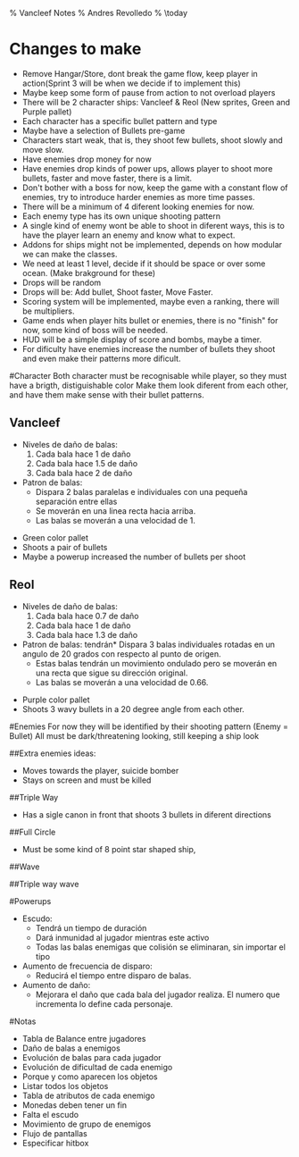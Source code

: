 % Vancleef Notes
% Andres Revolledo
% \today

# Changes to make
- Remove Hangar/Store, dont break the game flow, keep player in action(Sprint 3 will be when we decide if to implement this)
- Maybe keep some form of pause from action to not overload players
- There will be 2 character ships: Vancleef & Reol (New sprites, Green and Purple pallet)
- Each character has a specific bullet pattern and type
- Maybe have a selection of Bullets pre-game
- Characters start weak, that is, they shoot few bullets, shoot slowly and move slow.
- Have enemies drop money for now
- Have enemies drop kinds of power ups, allows player to shoot more bullets, faster and move faster, there is a limit.
- Don't bother with a boss for now, keep the game with a constant flow of enemies, try to introduce harder enemies as more time passes.
- There will be a minimum of 4 diferent looking enemies for now.
- Each enemy type has its own unique shooting pattern
- A single kind of enemy wont be able to shoot in diferent ways, this is to have the player learn an enemy and know what to expect.
- Addons for ships might not be implemented, depends on how modular we can make the classes.
- We need at least 1 level, decide if it should be space or over some ocean. (Make brakground for these)
- Drops will be random
- Drops will be: Add bullet, Shoot faster, Move Faster.
- Scoring system will be implemented, maybe even a ranking, there will be multipliers.
- Game ends when player hits bullet or enemies, there is no "finish" for now, some kind of boss will be needed.
- HUD will be a simple display of score and bombs, maybe a timer.
- For dificulty have enemies increase the number of bullets they shoot and even make their patterns more dificult.

#Character
Both character must be recognisable while player, so they must have a brigth, distiguishable color
Make them look diferent from each other, and have them make sense with their bullet patterns.

## Vancleef
* Niveles de daño de balas:
  1) Cada bala hace 1 de daño
  2) Cada bala hace 1.5 de daño
  3) Cada bala hace 2 de daño
* Patron de balas:
  * Dispara 2 balas paralelas e individuales con una pequeña separación entre ellas
  * Se moverán en una linea recta hacia arriba.
  * Las balas se moverán a una velocidad de 1.


- Green color pallet
- Shoots a pair of bullets
- Maybe a powerup increased the number of bullets per shoot

## Reol
* Niveles de daño de balas:
  1) Cada bala hace 0.7 de daño
  2) Cada bala hace 1 de daño
  3) Cada bala hace 1.3 de daño
* Patron de balas:
tendrán* Dispara 3 balas individuales rotadas en un angulo de 20 grados con respecto al punto de origen.
  * Estas balas tendrán un movimiento ondulado pero se moverán en una recta que sigue su dirección original.
  * Las balas se moverán a una velocidad de 0.66.
 
- Purple color pallet
- Shoots 3 wavy bullets in a 20 degree angle from each other.

#Enemies
For now they will be identified by their shooting pattern (Enemy = Bullet)
All must be dark/threatening looking, still keeping a ship look

##Extra enemies ideas: 
- Moves towards the player, suicide bomber
- Stays on screen and must be killed

##Triple Way
- Has a sigle canon in front that shoots 3 bullets in diferent directions

##Full Circle
- Must be some kind of 8 point star shaped ship, 

##Wave

##Triple way wave


#Powerups
* Escudo:
  * Tendrá un tiempo de duración
  * Dará inmunidad al jugador mientras este activo
  * Todas las balas enemigas que colisión se eliminaran, sin importar el tipo
* Aumento de frecuencia de disparo:
  * Reducirá el tiempo entre disparo de balas.
* Aumento de daño:
  * Mejorara el daño que cada bala del jugador realiza. El numero que incrementa lo define cada personaje.

#Notas
* Tabla de Balance entre jugadores
* Daño de balas a enemigos
* Evolución de balas para cada jugador
* Evolución de dificultad de cada enemigo
* Porque y como aparecen los objetos
* Listar todos los objetos
* Tabla de atributos de cada enemigo
* Monedas deben tener un fin
* Falta el escudo
* Movimiento de grupo de enemigos
* Flujo de pantallas
* Especificar hitbox
